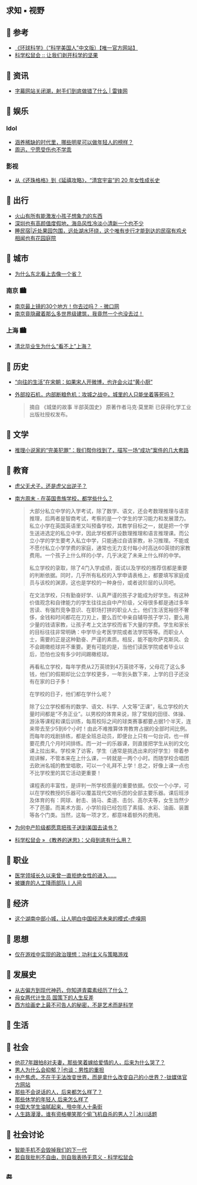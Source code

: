## 求知 ▪ 视野

## 📁 参考

- [《环球科学》（“科学美国人”中文版）【唯一官方网站】](https://huanqiukexue.com/)
- [科学松鼠会 :: 让我们剥开科学的坚果](http://songshuhui.net/)

## 📁 资讯

- [字幕网站关闭潮，射手们到底做错了什么 | 雷锋网](https://www.leiphone.com/news/201411/wAaQcJ1lKKPfGrTx.html) <!--2014-11-24 15:59-->

## 📁 娱乐

### Idol

- [涵养稀缺的时代里，哪些明星可以做年轻人的榜样？](https://mp.weixin.qq.com/s?__biz=MjM5NDA5NDcyMA%3D%3D&mid=2651701182&idx=1&sn=0eede0fe848f7638fe760f226b070932#wechat_redirect)
- [周迅，宁愿受伤也不学乖](https://www.flipboard.cn/articles/https%3A%2F%2Fmp.weixin.qq.com%2Fs%3F__biz%3DMzA4MzI1Mzc2MA%253D%253D%26chksm%3D8423273ab354ae2c031ab645eba0a141812a9df0c118202fe420a0d34d909ca01533b2bb61cd%26idx%3D1%26mid%3D2653866069%26scene%3D0%26sn%3D366f6a2105c4170307f043a346c659bb%23rd?section_id=flipboard%2Fcurator%252Fmagazine%252Fmdkl4qe2QNG9V5u7IAtLQw%253Am%253A2169939646)

### 影视

- [从《还珠格格》到《延禧攻略》，“清宫宇宙”的 20 年女性成长史](https://mp.weixin.qq.com/s?__biz=MjM5NjA2MDkxMg%3D%3D&chksm=bd131c278a649531304946b6867b4f71ed0aa08787dd388688acd4d535752640f67217f204c3&idx=1&mid=2651371448&scene=0&sn=94e7432f3c4d003d46e25406256042d4#rd)

## 📁 出行

- [火山有所有能激发小孩子想象力的东西](http://dajia.qq.com/original/MFL/nigel20180816.html)
- [深圳也有高颜值度假地，海岛风性冷淡小清新一个也不少](https://mp.weixin.qq.com/s?__biz=MzU3MTA1NTMwMA%3D%3D&chksm=fce49ad0cb9313c670795c257eb305da8a707a744e4e24eefe6412bbd789e0ae27c91aac7980&idx=1&mid=2247505787&scene=0&sn=667acf54f325f0fdf5fee725ecc5ac5b#rd)
- [睡民宿|近处果园包围，远处湖水环绕，这个唯有步行才能到达的民宿有鸡犬相闻也有花园庭院](https://mp.weixin.qq.com/s?__biz=MzIyNjgwMDI0OQ%3D%3D&chksm=e8684eabdf1fc7bdaa39831546fc923cdfe1264712c47b744f384ee40265950a52d3e20c5eb3&idx=1&mid=2247494077&scene=0&sn=efb6670c7a797163e1ba92235dbfa54e#rd)

## 📁 城市

- [为什么东北看上去像一个省？](https://mp.weixin.qq.com/s?__biz=MzUxMjAwNTAwMw%3D%3D&chksm=f969b64fce1e3f59ee66365f8321560675d82367e7916141b3eef296cc48920b0e6857c02cb8&idx=1&mid=2247495851&scene=0&sn=4df511c4046f803964172c6369d0d2cb#rd)

### 南京 :cityscape:

- [南京最上镜的30个地方！你去过吗？ - 微口网](http://www.vccoo.com/v/1b5ae7)
- [南京竟隐藏着那么多世界级建筑，我竟然一个也没去过！](http://baijiahao.baidu.com/s?id=1565792587821647&wfr=spider&for=pc)

### 上海 :cityscape:

- [清北毕业生为什么“看不上”上海？](https://mp.weixin.qq.com/s?__biz=MzIyNTg5NTAxNA%3D%3D&chksm=e87a7dfddf0df4eb85e3ba08e5d34d31bfc8f8813722fd91ced68a82bec9408121cf27f6fe25&idx=1&mid=2247518964&scene=0&sn=cbf8a5097a8be9b17e209f1b2a9b6e71#rd)

## 📁 历史

- [“向往的生活”在宋朝：如果宋人开微博，也许会火过“黄小厨”](https://mp.weixin.qq.com/s?__biz=MjM5MDg1NjA2NA%3D%3D&mid=2650463906&idx=1&sn=426ca112e5964ae5bc84a6c1fac6d213#wechat_redirect)

- [外部投石机，内部断粮危机：攻城之战中，城里的人只能坐着等死吗？](https://mp.weixin.qq.com/s?__biz=MjM5MDg1NjA2NA%3D%3D&mid=2650463649&idx=1&sn=4f34259c9c6e0e0f929902afb2355515#wechat_redirect)

  > 摘自 《城堡的故事 半部英国史》 原著作者马克·莫里斯 已获得化学工业出版社授权发布。

## 📁 文学

- [推理小说家的“完美犯罪”：我们帮你找到了，描写一场“成功”案件的几大套路](https://mp.weixin.qq.com/s?__biz=MjM5MDg1NjA2NA%3D%3D&mid=2650463624&idx=1&sn=d30a7d7333fbb503a961a467d2b17f6e#wechat_redirect)

## 📁 教育

- [虎父无犬子，还是虎父出逆子？](https://mp.weixin.qq.com/s?__biz=MjM5NTk1ODM4MQ%3D%3D&mid=2650695856&idx=1&sn=901722628b6489cf36c3d34c55c1809a#wechat_redirect)

- [南方周末 - 在英国贵族学校，都学些什么？](http://www.infzm.com/content/135825)

  > 大部分私立中学的入学考试，除了数学、语文，还会考数理推理与语言推理，后两者是智商考试，考察的是一个学生的学习能力和发展潜力。私立小学在英国英语里又叫预备学校，其教学目标之一，就是把一个学生送进选定的私立中学，因此学校都开设数理推理和语言推理课。而公立小学的学生要考入私立中学，只能通过自请家教，补习推理。不能或不愿付私立小学学费的家庭，通常也无力支付每小时高达60英镑的家教费用。一个孩子上什么样的小学，几乎决定了未来上什么样的中学。
  >
  > 私立学校的录取，除了4门入学成绩，面试以及学校的推荐信都是重要的判断依据。同时，几乎所有私校的入学申请表格上，都要填写家庭成员与该校的渊源，这也是学校的一种身份，或者说阶层的认同吧。

  > 在文法学校，只有勤奋好学、认真严谨的孩子才能成为好学生。有这种价值观念和自律能力的学生往往出自中产阶级，父母很多都是通过多年苦读、有强烈竞争意识、在职场打拼的职业人士。他们生活宽裕但不奢侈，金钱和时间都花在刀刃上，要么百忙中亲自辅导孩子学习，要么用少量的钱请家教，让孩子考上文法学校而省下大量的学费。学生和家长的目标往往非常明确：中学毕业考医学院或者法学院等等。而职业人士，需要的正是这种勤奋、严谨的素质。相反，能不能吹萨克斯风、会不会踢橄榄球并不重要。更有可能的是，当他们读医学院或者毕业以后，恐怕也没有多少时间踢橄榄球。
  >
  > 再看私立学校，每年学费从2万英镑到4万英镑不等，父母花了这么多钱，他们的假期却比公立学校更多，一年到头数下来，上学的日子还没有在家的日子多！
  >
  > 在学校的日子，他们都在学什么呢？
  >
  > 除了公立学校都有的数学、语文、科学、人文等“正课”，私立学校的大量时间都是“不务正业”。以男校的体育来说，除了常规的田径、体操、游泳等课程和课后训练，每周校际之间的球类赛事都要占据1个半天，连来带去至少5到6个小时！由此不难推算体育教育占据的全部时间比例。而每年的戏剧排练，都是全班总动员，即便台上只有一句台词，也一样要花费几个月时间排练。而一对一的乐器课，则直接把学生从别的文化课上拉出来。学校来了访客，学生（通常是挑选出来的好学生）带着参观讲解，不管本来在上什么课，一转就是一两个小时。而随学校合唱团去欧洲名城的教堂唱歌，可以一个礼拜不上学！总之，好像上课一点也不比学校里的其它活动更重要！
  >
  > 课程表的丰富性，是评判一所学校质量的重要依据。仅仅一个小学，可以在学校教授的乐器可以覆盖现代交响乐团的全部主要乐器。课后班涉及体育的有：网球、射击、骑马、柔道、击剑、高尔夫等，女生当然少不了芭蕾。而美术方面，小学阶段已经包揽了素描、水彩、油画、装置等各个门类。当然，这每一项才艺，都意味着额外的费用。

- [为何中产阶级都愿意把孩子送到美国去读书？](https://mp.weixin.qq.com/s?__biz=MzIxMDY4MTA2NA%3D%3D&chksm=97624fd5a015c6c3ca63c2c9552341d4b6aa2a45a47cee17ae3f02727a52c7cb356f6996f486&idx=1&mid=2247492178&scene=0&sn=30c6f2a7fd764120ea8fdadbd98b47b7#rd)

- [科学松鼠会 » 《教养的迷思》：父母到底有什么用？](http://songshuhui.net/archives/101185)

## 📁 职业

- [医学领域长久以来曾一直拒绝女性的进入……](https://mp.weixin.qq.com/s?__biz=MjM5NTk1ODM4MQ==&mid=2650695178&idx=1&sn=29c6a8653b0572d4a4aa26a4030cd56d&scene=0#wechat_redirect)
- [被嫌弃的人工降雨部队丨人间](https://mp.weixin.qq.com/s?__biz=MzI0MjAwNTQzOA%3D%3D&chksm=f1046f2fc673e639eb9b1ff95f96b3ce3854ae9790db55c44591460fe2c1de16abd3668695f5&idx=2&mid=2649893886&scene=0&sn=90c1b8611b45081d8dcc9a1662d86735#rd)

## 📁 经济

- [这个湖南中部小城，让人明白中国经济未来的模式-虎嗅网](https://www.huxiu.com/article/258482.html?f=flipboard)

## 📁 思想

- [仅在游戏中实现的政治理想：功利主义与策略游戏](https://www.flipboard.cn/articles/http%3A%2F%2Fzhuanlan.zhihu.com%2Fp%2F42193650?section_id=flipboard%2Fcurator%252Fmagazine%252FtbwVdOcdQnaFo2_Au0qBqg%253Am%253A1969133146)

## 📁 发展史

- [从古偏方到现代神药，你知道青霉素经历了什么？](https://mp.weixin.qq.com/s?__biz=MjM5NTk1ODM4MQ%3D%3D&mid=2650695809&idx=1&sn=2bfd1e2308e60a14ff30b2ac7b0f92c1#wechat_redirect)
- [母女两代计生员 国策下的人生反差](https://mp.weixin.qq.com/s?__biz=MzI0MjY0OTkxNw%3D%3D&chksm=e97bb7e5de0c3ef37a4e49962e1f5fe7cc0d30bb302a17f068f4b6f4b190da380283f81948b5&idx=2&mid=2247494071&scene=0&sn=6baa27337ed374f1531447e2e3f7642f#rd)
- [西方绘画史上最不可告人的秘密，不是艺术而是科学](https://mp.weixin.qq.com/s?__biz=MzU0ODE1NDE0NQ%3D%3D&chksm=fb4192f9cc361beff4477546d687757afdae4f9539a7e0afce50f6d230f3a9c9d1cf0c646b07&idx=1&mid=2247511223&scene=0&sn=4cea8ef302432303c184ad87768d27d5#rd)

## 📁 生活

## 📁 社会

- [他花7年跟拍8对夫妻，那些笑着嫁给爱情的人，后来为什么哭了？](https://mp.weixin.qq.com/s?__biz=MjM5MTA2NDY4MA%3D%3D&chksm=bd6cb9a98a1b30bf4dabf1f5f379c84593842eef3f2ea8e042a3fbe46865dc14e1f60b589572&idx=2&mid=2653105838&scene=0&sn=020df3e10c04a957c323896f9c1b6ab2#rd)
- [男人为什么会抑郁？|也谈：男性的重担](https://mp.weixin.qq.com/s?__biz=MzA4NjcyMDU1NQ%3D%3D&chksm=9fc6d8f8a8b151eee58a9094591ac6a22aee97bad365b7791794e051d0f2bafedde5a5f93bc4&idx=1&mid=2247496124&scene=0&sn=bc49300bd0b3e4cf85694c047afc270e#rd)
- [中产焦虑，不在于无法改变世界，而是拿什么改变自己的小世界？-钛媒体官方网站](http://www.tmtpost.com/3421673.html)
- [那些不会说话的人，后来都怎么样了？](https://mp.weixin.qq.com/s?__biz=MjM5ODMzMDMyMw%3D%3D&chksm=bd1c5d528a6bd444ab0266531f72b31f1ad57f0287861f5416110bfd1a2461a27c9c78b96364&idx=1&mid=2653198318&scene=0&sn=ca945ab2f55b6a8fe2d340b63bc7b7ce#rd)
- [那些休学的年轻人 后来怎么样了](https://mp.weixin.qq.com/s?__biz=MzU1NTQ1MjM3Ng%3D%3D&chksm=fbd54a83cca2c39578e7f64f2c49daafaf674479eefc8c74c532ba1808dafccdffd2b123b118&idx=1&mid=2247489588&scene=0&sn=6ba7334c9917808e84f9d4aeb1a8fff5#rd)
- [中国大学生油腻起来，甩中年人十条街](https://mp.weixin.qq.com/s?__biz=MjM5ODMzMDMyMw%3D%3D&chksm=bd1c52fc8a6bdbea11a6d34f486cb7c93dd796c682aa027413e0a03e6e50a156d0f3261a589d&idx=1&mid=2653198400&scene=0&sn=89279b9aa679a65ab31b7682c6754813#rd)
- [人生路漫漫，谁有资格嘲笑那个偷飞机自杀的男人？| 冰川话题](https://mp.weixin.qq.com/s?__biz=MzI1MzY2NzE3MA%3D%3D&chksm=e9d24266dea5cb702e06f9d4570e249002ad6c4d63630f888e6db0fe64dc36733d195c76c852&idx=1&mid=2247495787&scene=0&sn=e0fbfe94079549a14ddde7454d08d25e#rd)

## 📁 社会讨论

- [智能手机不会毁掉我们的下一代](https://mp.weixin.qq.com/s?__biz=MjM5NDA1Njg2MA%3D%3D&mid=2651988994&idx=1&sn=377a6d4dd7d36a6351d2774982d35e4b#wechat_redirect)
- [若自我批判不自由，则自我表扬无意义 - 科学松鼠会](https://mp.weixin.qq.com/s?__biz=MjM5NTk1ODM4MQ%3D%3D&mid=2650695227&idx=1&sn=6ea3a11403afb7f9378cb4ae01fb76c2#wechat_redirect)

## :end:
